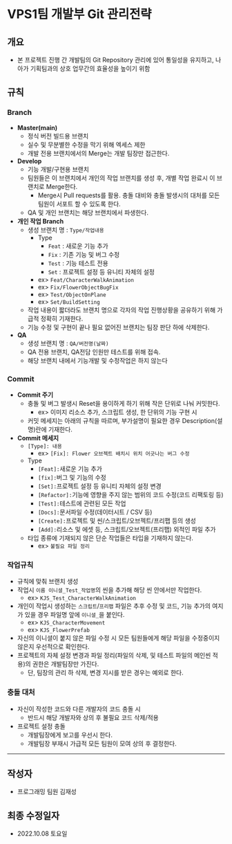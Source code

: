 # VPS1팀 개발부 Git 관리전략

## 개요
- 본 프로젝트 진행 간 개발팀의 Git Repository 관리에 있어 통일성을 유지하고, 나아가 기획팀과의 상호 업무간의 효율성을 높이기 위함

## 규칙

### Branch
- **Master(main)**
  - 정식 버전 빌드용 브랜치
  - 실수 및 무분별한 수정을 막기 위해 엑세스 제한
  - 개발 전용 브랜치에서의 Merge는 개발 팀장만 접근한다.
- **Develop**
  - 기능 개발/구현용 브랜치
  - 팀원들은 이 브랜치에서 개인의 작업 브랜치를 생성 후, 개별 작업 완료시 이 브랜치로 Merge한다.
    - Merge시 Pull requests를 활용. 충돌 대비와 충돌 발생시의 대처를 모든 팀원이 서포트 할 수 있도록 한다.
  - QA 및 개인 브랜치는 해당 브랜치에서 파생한다.
- **개인 작업 Branch**
  - 생성 브랜치 명 : `Type/작업내용`
    - Type
      - `Feat` : 새로운 기능 추가
      - `Fix` : 기존 기능 및 버그 수정
      - `Test` : 기능 테스트 전용
      - `Set` : 프로젝트 설정 등 유니티 자체의 설정
    - ex> `Feat/CharacterWalkAnimation`
    - ex> `Fix/FlowerObjectBugFix`
    - ex> `Test/ObjectOnPlane`
    - ex> `Set/BuildSetting`
  - 작업 내용이 짧더라도 브랜치 명으로 각자의 작업 진행상황을 공유하기 위해 가급적 정확히 기재한다.
  - 기능 수정 및 구현이 끝나 필요 없어진 브랜치는 팀장 판단 하에 삭제한다.
- **QA**
  - 생성 브랜치 명 : `QA/버전명(날짜)`
  - QA 전용 브랜치, QA전담 인원만 테스트를 위해 접속.
  - 해당 브랜치 내에서 기능개발 및 수정작업은 하지 않는다

### Commit
- **Commit 주기**
  - 충돌 및 버그 발생시 Reset을 용이하게 하기 위해 작은 단위로 나눠 커밋한다.
    - ex> 이미지 리소스 추가, 스크립트 생성, 한 단위의 기능 구현 시
  - 커밋 메세지는 아래의 규칙을 따르며, 부가설명이 필요한 경우 Description(설명)란에 기재한다.
- **Commit 메세지**
  - `[Type]: 내용`
    - ex> `[Fix]: Flower 오브젝트 배치시 위치 어긋나는 버그 수정`
  - Type
    - `[Feat]:`새로운 기능 추가
    - `[fix]:`버그 및 기능의 수정
    - `[Set]:`프로젝트 설정 등 유니티 자체의 설정 변경
    - `[Refactor]:`기능에 영향을 주지 않는 범위의 코드 수정(코드 리팩토링 등)
    - `[Test]:`테스트에 관련된 모든 작업
    - `[Docs]:`문서파일 수정(데이터시트 / CSV 등)
    - `[Create]:`프로젝트 및 씬/스크립트/오브젝트/프리팹 등의 생성
    - `[Add]:`리소스 및 에셋 등, 스크립트/오브젝트(프리팹) 외적인 파일 추가
  - 타입 종류에 기재되지 않은 단순 작업들은 타입을 기재하지 않는다.
    - ex> `불필요 파일 정리`

### 작업규칙
- 규칙에 맞춰 브랜치 생성
- 작업시 `이름 이니셜_Test_작업명`의 씬을 추가해 해당 씬 안에서만 작업한다.
  - ex> `KJS_Test_CharacterWalkAnimation`
- 개인이 작업시 생성하는 `스크립트`/`프리팹` 파일은 추후 수정 및 코드, 기능 추가의 여지가 있을 경우 파일명 앞에 `이니셜_`을 붙인다.
  - ex> `KJS_CharacterMovement`
  - ex> `KJS_FlowerPrefab`
- 자신의 이니셜이 붙지 않은 파일 수정 시 모든 팀원들에게 해당 파일을 수정중이지 않은지 우선적으로 확인한다.
- 프로젝트의 자체 설정 변경과 파일 정리(파일의 삭제, 및 테스트 파일의 메인씬 적용)의 권한은 개발팀장만 가진다.
  - 단, 팀장의 관리 하 삭제, 변경 지시를 받은 경우는 예외로 한다.

### 충돌 대처
- 자신이 작성한 코드와 다른 개발자의 코드 충돌 시
  - 반드시 해당 개발자와 상의 후 불필요 코드 삭제/적용
- 프로젝트 설정 충돌
  - 개발팀장에게 보고를 우선시 한다.
  - 개발팀장 부재시 가급적 모든 팀원이 모여 상의 후 결정한다.

---

## 작성자
- 프로그래밍 팀원 김재성

## 최종 수정일자
- 2022.10.08 토요일